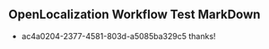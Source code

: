 ## OpenLocalization Workflow Test MarkDown
* ac4a0204-2377-4581-803d-a5085ba329c5 thanks!

<!--HONumber=Sep16_HO1-->


